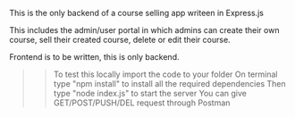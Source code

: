 This is the only backend of a course selling app writeen in Express.js

This includes the admin/user portal in which admins can create their own course, sell their created course, delete or edit their course.

Frontend is to be written, this is only backend.

>> To test this locally import the code to your folder
>> On terminal type "npm install" to install all the required dependencies
>> Then type "node index.js" to start the server
>> You can give GET/POST/PUSH/DEL request through Postman
